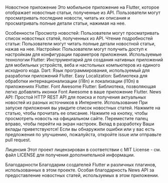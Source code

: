 Новостное приложение
Это мобильное приложение на Flutter, которое отображает новостные статьи, полученные из API. Пользователи могут просматривать последние новости, читать их описания и просматривать полные детали статьи, нажимая на нее.

Особенности
Просмотр новостей: Пользователи могут просматривать список новостных статей, полученных из API.
Чтение подробностей статьи: Пользователи могут читать полные детали новостной статьи, нажав на нее.
Настройки: Пользователи могут получить доступ к настройкам для конфигурации параметров приложения.
Используемые технологии
Flutter: Инструментарий для создания нативных приложений для мобильных устройств, веба и настольных компьютеров из единого исходного кода.
Dart: Язык программирования, используемый для разработки приложений Flutter.
Easy Localization: Библиотека для обработки интернационализации (i18n) и локализации (l10n) в приложениях Flutter.
Font Awesome Flutter: Библиотека, позволяющая легко добавлять иконки Font Awesome в ваше приложение Flutter.
News API: Простой HTTP REST API для поиска и получения актуальных новостей из разных источников в Интернете.
Использование
При запуске приложения вы увидите список новостных статей.
Нажмите на статью, чтобы прочитать ее описание.
Нажмите на кнопку, чтобы просмотреть новость на официальном сайте.
Переместите палец вправо, чтобы перейти на экран настроек.
Вклад в разработку
Ваши вклады приветствуются! Если вы обнаружили ошибки или у вас есть предложения по улучшению, пожалуйста, откройте issue или отправьте pull request.

Лицензия
Этот проект лицензирован в соответствии с MIT License - см. файл LICENSE для получения дополнительной информации.

Благодарности
Благодарим создателей Flutter и различных плагинов, использованных в этом проекте.
Особая благодарность News API за предоставление новостных статей, используемых в этом приложении.
 
